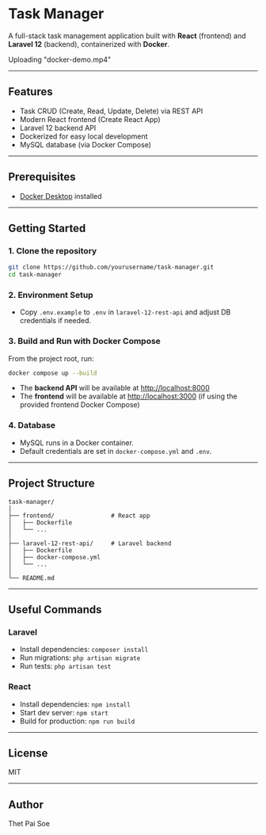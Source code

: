 # Task Manager

A full-stack task management application built with **React** (frontend) and **Laravel 12** (backend), containerized with **Docker**.

Uploading "docker-demo.mp4"

---

## Features

- Task CRUD (Create, Read, Update, Delete) via REST API
- Modern React frontend (Create React App)
- Laravel 12 backend API
- Dockerized for easy local development
- MySQL database (via Docker Compose)

---

## Prerequisites

- [Docker Desktop](https://www.docker.com/products/docker-desktop/) installed

---

## Getting Started

### 1. Clone the repository

```sh
git clone https://github.com/yourusername/task-manager.git
cd task-manager
```

### 2. Environment Setup

- Copy `.env.example` to `.env` in `laravel-12-rest-api` and adjust DB credentials if needed.

### 3. Build and Run with Docker Compose

From the project root, run:

```sh
docker compose up --build
```

- The **backend API** will be available at [http://localhost:8000](http://localhost:8000)
- The **frontend** will be available at [http://localhost:3000](http://localhost:3000) (if using the provided frontend Docker Compose)

### 4. Database

- MySQL runs in a Docker container.
- Default credentials are set in `docker-compose.yml` and `.env`.

---

## Project Structure

```
task-manager/
│
├── frontend/                # React app
│   ├── Dockerfile
│   └── ...
│
├── laravel-12-rest-api/     # Laravel backend
│   ├── Dockerfile
│   ├── docker-compose.yml
│   └── ...
│
└── README.md
```

---

## Useful Commands

### Laravel

- Install dependencies: `composer install`
- Run migrations: `php artisan migrate`
- Run tests: `php artisan test`

### React

- Install dependencies: `npm install`
- Start dev server: `npm start`
- Build for production: `npm run build`

---

## License

MIT

---

## Author
Thet Pai Soe
